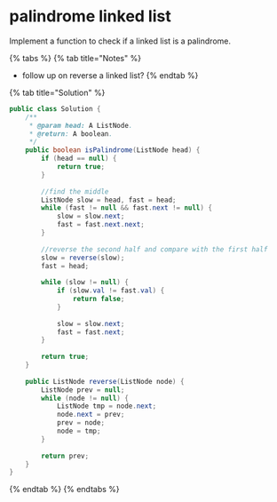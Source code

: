 # palindrome linked list

Implement a function to check if a linked list is a palindrome.

{% tabs %}
{% tab title="Notes" %}
* follow up on reverse a linked list?
{% endtab %}

{% tab title="Solution" %}
```java
public class Solution {
    /**
     * @param head: A ListNode.
     * @return: A boolean.
     */
    public boolean isPalindrome(ListNode head) {
        if (head == null) {
            return true;
        }
        
        //find the middle
        ListNode slow = head, fast = head;
        while (fast != null && fast.next != null) {
            slow = slow.next;
            fast = fast.next.next;
        }
        
        //reverse the second half and compare with the first half
        slow = reverse(slow);
        fast = head;
        
        while (slow != null) {
            if (slow.val != fast.val) {
                return false;
            }
            
            slow = slow.next;
            fast = fast.next;
        }
        
        return true;
    }
    
    public ListNode reverse(ListNode node) {
        ListNode prev = null;
        while (node != null) {
            ListNode tmp = node.next;
            node.next = prev;
            prev = node;
            node = tmp;
        }
        
        return prev;
    }
}
```
{% endtab %}
{% endtabs %}
